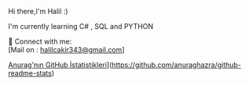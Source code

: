 Hi there,I'm Halil :)

I'm currently learning C# , SQL and PYTHON 

📩 Connect with me:
<br>
[Mail on : halilcakir343@gmail.com]
<br />

[Anurag'nın GitHub İstatistikleri](https://github-readme-stats.vercel.app/api?username=anuraghazra)](https://github.com/anuraghazra/github-readme-stats)



<!---
cakirhalil/cakirhalil is a ✨ special ✨ repository because its `README.md` (this file) appears on your GitHub profile.
You can click the Preview link to take a look at your changes.
--->
